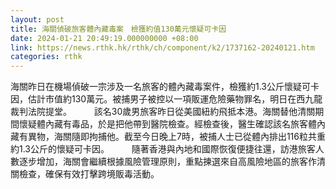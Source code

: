 ```yaml
---
layout: post
title: 海關偵破旅客體內藏毒案　檢獲約值130萬元懷疑可卡因
date: 2024-01-21 20:49:19.000000000 +08:00
link: https://news.rthk.hk/rthk/ch/component/k2/1737162-20240121.htm
categories: rthk
---
```


海關昨日在機場偵破一宗涉及一名旅客的體內藏毒案件，檢獲約1.3公斤懷疑可卡因，估計市值約130萬元。被捕男子被控以一項販運危險藥物罪名，明日在西九龍裁判法院提堂。
　　 
該名30歲男旅客昨日從美國紐約飛抵本港。海關替他清關期間懷疑體內藏有毒品，於是把他帶到醫院檢查。經檢查後，醫生確認該名旅客體內藏有異物，海關隨即拘捕他。截至今日晚上7時，被捕人士已從體內排出116粒共重約1.3公斤的懷疑可卡因。
　　 
隨著香港與內地和國際恢復便捷往還，訪港旅客人數逐步增加，海關會繼續根據風險管理原則，重點揀選來自高風險地區的旅客作清關檢查，確保有效打擊跨境販毒活動。
